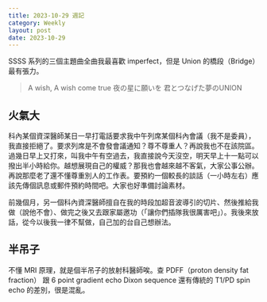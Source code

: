 ```yaml
---
title: 2023-10-29 週記
category: Weekly
layout: post
date: 2023-10-29
---
```

SSSS 系列的三個主題曲全曲我最喜歡 imperfect，但是 Union 的橋段（Bridge）最有張力。

> A wish, A wish come true
> 夜の星に願いを
> 君とつなげた夢のUNION

## 火氣大

科內某個資深醫師某日一早打電話要求我中午列席某個科內會議（我不是委員），我直接拒絕了。要求列席是不會發會議通知？尊不尊重人？再說我也不在該院區。過幾日早上又打來，叫我中午有空過去，我直接說今天沒空，明天早上十一點可以撥出半小時給你。越想展現自己的權威？那我也會越來越不客氣，大家公事公辦。再說那麼老了還不懂尊重別人的工作表。要預約一個較長的談話（一小時左右）應該先傳個訊息或郵件預約時間吧。大家也好準備討論素材。

前幾個月，另一個科內資深醫師擅自在我的時段加超音波導引的切片、然後推給我做（說他不會）、做完之後又去跟家屬邀功（「讓你們插隊我很厲害吧」）。我後來放話，從今以後我一律不幫做，自己加的台自己想辦法。

## 半吊子

不懂 MRI 原理，就是個半吊子的放射科醫師唉。查 PDFF（proton density fat fraction） 跟 6 point gradient echo Dixon sequence 還有傳統的 T1/PD spin echo 的差別，很是混亂。